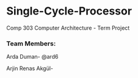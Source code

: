 # Single-Cycle-Processor
Comp 303 Computer Architecture - Term Project


### Team Members:

Arda Duman- @ard6

Arjin Renas Akgül-
  
